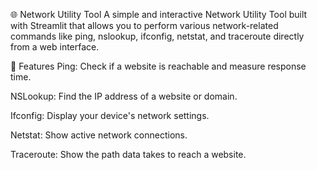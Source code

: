 🌐 Network Utility Tool
A simple and interactive Network Utility Tool built with Streamlit that allows you to perform various network-related commands like ping, nslookup, ifconfig, netstat, and traceroute directly from a web interface.

🚀 Features
Ping: Check if a website is reachable and measure response time.

NSLookup: Find the IP address of a website or domain.

Ifconfig: Display your device's network settings.

Netstat: Show active network connections.

Traceroute: Show the path data takes to reach a website.
